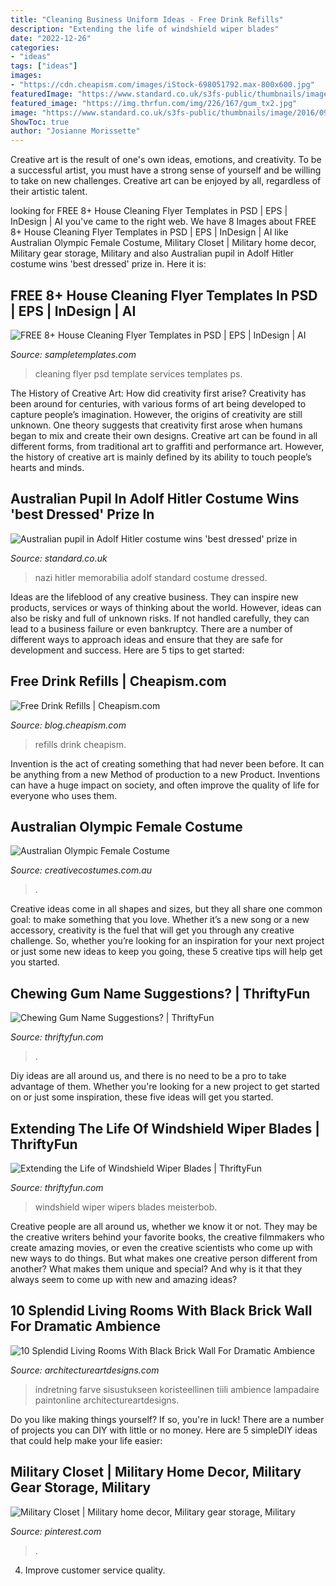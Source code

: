 ```yaml
---
title: "Cleaning Business Uniform Ideas - Free Drink Refills"
description: "Extending the life of windshield wiper blades"
date: "2022-12-26"
categories:
- "ideas"
tags: ["ideas"]
images:
- "https://cdn.cheapism.com/images/iStock-698051792.max-800x600.jpg"
featuredImage: "https://www.standard.co.uk/s3fs-public/thumbnails/image/2016/09/09/07/naziuniform0909a.jpg"
featured_image: "https://img.thrfun.com/img/226/167/gum_tx2.jpg"
image: "https://www.standard.co.uk/s3fs-public/thumbnails/image/2016/09/09/07/naziuniform0909a.jpg"
ShowToc: true
author: "Josianne Morissette"
---
```



Creative art is the result of one's own ideas, emotions, and creativity. To be a successful artist, you must have a strong sense of yourself and be willing to take on new challenges. Creative art can be enjoyed by all, regardless of their artistic talent.

	

		
looking for FREE 8+ House Cleaning Flyer Templates in PSD | EPS | InDesign | AI you've came to the right web. We have 8 Images about FREE 8+ House Cleaning Flyer Templates in PSD | EPS | InDesign | AI like Australian Olympic Female Costume, Military Closet | Military home decor, Military gear storage, Military and also Australian pupil in Adolf Hitler costume wins &#039;best dressed&#039; prize in. Here it is:
		
    
## FREE 8+ House Cleaning Flyer Templates In PSD | EPS | InDesign | AI

<img loading=lazy src="https://images.sampletemplates.com/wp-content/uploads/2016/02/29143727/house-cleaning-flyer-PSD.jpg" onerror="this.onerror=null;this.src='https://tse4.mm.bing.net/th?id=OIP.34MUhdg0UZqifyJ_Sz6GjQHaFS&amp;pid=15.1';" alt="FREE 8+ House Cleaning Flyer Templates in PSD | EPS | InDesign | AI">

_Source: sampletemplates.com_

>cleaning flyer psd template services templates ps. 

	

The History of Creative Art: How did creativity first arise?
Creativity has been around for centuries, with various forms of art being developed to capture people’s imagination. However, the origins of creativity are still unknown. One theory suggests that creativity first arose when humans began to mix and create their own designs. Creative art can be found in all different forms, from traditional art to graffiti and performance art. However, the history of creative art is mainly defined by its ability to touch people’s hearts and minds.

    
## Australian Pupil In Adolf Hitler Costume Wins &#039;best Dressed&#039; Prize In

<img loading=lazy src="https://www.standard.co.uk/s3fs-public/thumbnails/image/2016/09/09/07/naziuniform0909a.jpg" onerror="this.onerror=null;this.src='https://tse4.mm.bing.net/th?id=OIP.iTVhOCVzN5RJnmrHURTG6QHaE8&amp;pid=15.1';" alt="Australian pupil in Adolf Hitler costume wins &#039;best dressed&#039; prize in">

_Source: standard.co.uk_

>nazi hitler memorabilia adolf standard costume dressed. 

	

Ideas are the lifeblood of any creative business. They can inspire new products, services or ways of thinking about the world. However, ideas can also be risky and full of unknown risks. If not handled carefully, they can lead to a business failure or even bankruptcy. There are a number of different ways to approach ideas and ensure that they are safe for development and success. Here are 5 tips to get started:

    
## Free Drink Refills | Cheapism.com

<img loading=lazy src="https://cdn.cheapism.com/images/iStock-698051792.max-800x600.jpg" onerror="this.onerror=null;this.src='https://tse1.mm.bing.net/th?id=OIP.Zx87mkm9NIl6-L_lBT0VgAHaE7&amp;pid=15.1';" alt="Free Drink Refills | Cheapism.com">

_Source: blog.cheapism.com_

>refills drink cheapism. 

	

Invention is the act of creating something that had never been before. It can be anything from a new Method of production to a new Product. Inventions can have a huge impact on society, and often improve the quality of life for everyone who uses them.

    
## Australian Olympic Female Costume

<img loading=lazy src="https://www.creativecostumes.com.au/wp-content/uploads/2012/07/Photo-Shoot-26-July-2012-029-768x1024.jpg" onerror="this.onerror=null;this.src='https://tse1.mm.bing.net/th?id=OIP.Fz4ujLdbhIklxzrSe6yIJwHaJ4&amp;pid=15.1';" alt="Australian Olympic Female Costume">

_Source: creativecostumes.com.au_

>. 

	

Creative ideas come in all shapes and sizes, but they all share one common goal: to make something that you love. Whether it’s a new song or a new accessory, creativity is the fuel that will get you through any creative challenge. So, whether you’re looking for an inspiration for your next project or just some new ideas to keep you going, these 5 creative tips will help get you started.

    
## Chewing Gum Name Suggestions? | ThriftyFun

<img loading=lazy src="https://img.thrfun.com/img/226/167/gum_tx2.jpg" onerror="this.onerror=null;this.src='https://tse4.mm.bing.net/th?id=OIP.gg_bY1_LWw-YvPxtOTiKJwHaHa&amp;pid=15.1';" alt="Chewing Gum Name Suggestions? | ThriftyFun">

_Source: thriftyfun.com_

>. 

	

Diy ideas are all around us, and there is no need to be a pro to take advantage of them. Whether you're looking for a new project to get started on or just some inspiration, these five ideas will get you started.

    
## Extending The Life Of Windshield Wiper Blades | ThriftyFun

<img loading=lazy src="https://img.thrfun.com/img/169/860/windshield_wiper_blades_x1.jpg" onerror="this.onerror=null;this.src='https://tse1.mm.bing.net/th?id=OIP.lw2C9qtIe3Rcn1WAfb6YwgHaE8&amp;pid=15.1';" alt="Extending the Life of Windshield Wiper Blades | ThriftyFun">

_Source: thriftyfun.com_

>windshield wiper wipers blades meisterbob. 

	

Creative people are all around us, whether we know it or not. They may be the creative writers behind your favorite books, the creative filmmakers who create amazing movies, or even the creative scientists who come up with new ways to do things. But what makes one creative person different from another? What makes them unique and special? And why is it that they always seem to come up with new and amazing ideas?

    
## 10 Splendid Living Rooms With Black Brick Wall For Dramatic Ambience

<img loading=lazy src="http://www.architectureartdesigns.com/wp-content/uploads/2017/05/4-23-768x560.jpg" onerror="this.onerror=null;this.src='https://tse1.mm.bing.net/th?id=OIP.hVMUM0QNYC-F9ECMpXsSpAHaFZ&amp;pid=15.1';" alt="10 Splendid Living Rooms With Black Brick Wall For Dramatic Ambience">

_Source: architectureartdesigns.com_

>indretning farve sisustukseen koristeellinen tiili ambience lampadaire paintonline architectureartdesigns. 

	

Do you like making things yourself? If so, you're in luck! There are a number of projects you can DIY with little or no money. Here are 5 simpleDIY ideas that could help make your life easier: 

    
## Military Closet | Military Home Decor, Military Gear Storage, Military

<img loading=lazy src="https://i.pinimg.com/736x/36/d7/c2/36d7c23509e10010d0627d3a2ef3e7d7.jpg" onerror="this.onerror=null;this.src='https://tse3.mm.bing.net/th?id=OIP.71GVPbRJ86G4kpG4ZdoJSgHaKE&amp;pid=15.1';" alt="Military Closet | Military home decor, Military gear storage, Military">

_Source: pinterest.com_

>. 

	

4. Improve customer service quality.

